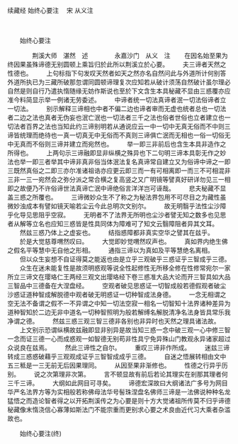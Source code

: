 续藏经   始终心要注
　宋 从义注

　　 

　　始终心要注

　　　　荆溪大师　湛然　述
　　　　永嘉沙门　从义　注
　　在因名始至果为终因果虽殊谛德无别圆顿上乘旨归於此所以荆溪立於心要。
　　夫三谛者天然之性德也。
　　上句标指下句发叹天然者如天之然亦名自然问此与外道所计何别答外道所执已为三藏所破那忽谓同圆顿谛理复次应知若从破计须荡自然破计虽尔理必自然是则自行乃遣执惰随缘无妨作斯说也至於下文含生本具秘藏不显由三惑覆亦应准今料简显示举一例诸无劳委述。
　　中谛者统一切法真谛者泯一切法俗谛者立一切法。
　　别示解释三谛相也中者不偏二边也谛者审而无虚也统者总也一切法者二边之法也真者无伪妄也泯亡泯也一切法者三千之法也俗者世俗也立者建立也一切法者百界之法也当知此约三谛别明若从通说应云一中一切中无真无俗而不中则三谛皆统理而绝待也一真一切真无中无俗而不真则三谛俱亡泯而无相也一俗一切俗无中无真而不俗则三谛并建立而宛然也。
　　举一即三非前后也含生本具非造作之所得也。
　　上两句示三谛融即显非纵横之殊异也下二句明三谛本具彰无作之妙法也举一即三者举其中谛非真非俗当体泯法复名真谛常自建立又为俗谛中谛之一即三既然真俗之二即三亦尔准诸祖诰亦应更云即三而一有可相离即一而三不可相混非三非一三一宛然会之弥分派之常合横之复高竖之又广明镜等譬真好研详勿见三一相即之故便乃不许俗谛世法真谛亡泯中谛绝俗言洋洋岂可诬哉。
　　悲夫秘藏不显盖三惑之所覆也。
　　三谛微妙众生不了称之为秘法界包用不可尽目之为藏性虽微妙浊成本有譬如镜天喻若尘云今此总明次文别尔。
　　故无明翳乎法性尘沙障乎化导见思阻乎空寂。
　　无明者不了法界无所明也尘沙者譬无知之数多也见思者从解等立名也应知三惑皆是性具同体为障难可了知文云翳障阻者异其文耳。
　　然兹三惑乃体上之虚妄也。
　　结指惑障都非真实空华之譬其在兹乎。
　　於是大觉慈尊喟然叹曰。
　　大觉即妙觉喟然叹声也。
　　真如界内绝生佛之假名平等慧中无自他之形相。
　　通指三谛以为真如及平等慧绝名离相。
　　但以众生妄想不自证得莫之能返也由是立乎三观破乎三惑证乎三智成乎三德。
　　众生在迷未能复性是故须明惑观等说全性起修性无所移全修在性修常宛尔一家所立三谛文在璎珞仁王两经三观文出璎珞经下卷三惑准大品大论而开三智具如大品三智品中三德备在大涅盘经。
　　空观者破见思惑证一切智成般若德假观者破尘沙惑证道种智成解脱德中观者破无明惑证一切种智成法身德。
　　一念无相谓之空无法不备谓之假不一不异谓之中知一切法空寂一相名一切智知十法界诸种差异为道种智知於二边无非中道名一切种智照明为般若解缚名解脱清净名法身皆具常乐我净谓之德。
　　然兹三惑三观三智三德非各别也非异时也天然之理具诸法故。
　　上文别示恐谓纵横故兹融即显非别异是故当知三惑一念中破三观一心中修三智一念而证三德一心而成惑观一如智德无别苟非性具宁免异殊山门教观永异诸家超过众说良在兹焉。
　　然此三谛性之自尔。
　　重叹三谛非作所成。
　　迷兹三谛转成三惑惑破藉乎三观观成证乎三智智成成乎三德。
　　自迷之悟展转相由文中五三秪是一三无前无后因果理同。
　　从因至果非渐修也。
　　性德之行异乎历别。
　　说之次第理非次第。
　　言不顿显故有前后若论其理实在剎那其理者何三千三谛。
　　大纲如此网目可寻矣。
　　谛德宏深故曰大纲诸法广多号为网目华严名法界方等为实相般若称佛母法华号髻珠涅盘名佛师三谛是一法佛说种种名龙猛悟之而造论智者得之以开拓荆溪传之为心要是则十方大觉诸祖所传莫不归乎谛德秘藏像末惰浇信心寡薄如斯法门不能宗重而更别求心要之术良由近代习大乘者杂滥故也。

　　始终心要注(终)

